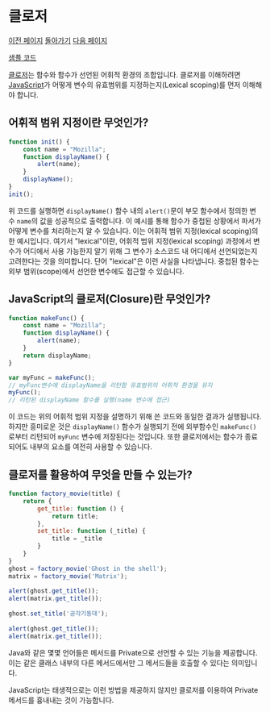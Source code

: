 # 클로저

[이전 페이지](/../javascript/docs/0726.html) [돌아가기](/../javascript/) [다음 페이지](/../javascript/docs/0728.html)

[샘플 코드](/../javascript/0727/)

[클로저](/javascript/docs/glossary.html#클로저)는 함수와 함수가 선언된 어휘적 환경의 조합입니다. 클로저를 이해하려면 [JavaScript](/javascript/docs/glossary.html#javascript)가 어떻게 변수의 유효범위를 지정하는지(Lexical scoping)를 먼저 이해해야 합니다.

## 어휘적 범위 지정이란 무엇인가?

```javascript
function init() {
    const name = "Mozilla";
    function displayName() {
        alert(name);
    }
    displayName();
}
init();
```
위 코드를 실행하면 `displayName()` 함수 내의 `alert()`문이 부모 함수에서 정의한 변수 `name`의 값을 성공적으로 출력합니다. 이 예시를 통해 함수가 중첩된 상황에서 파서가 어떻게 변수를 처리하는지 알 수 있습니다. 이는 어휘적 범위 지정(lexical scoping)의 한 예시입니다. 여기서 "lexical"이란, 어휘적 범위 지정(lexical scoping) 과정에서 변수가 어디에서 사용 가능한지 알기 위해 그 변수가 소스코드 내 어디에서 선언되었는지 고려한다는 것을 의미합니다. 단어 "lexical"은 이런 사실을 나타냅니다. 중첩된 함수는 외부 범위(scope)에서 선언한 변수에도 접근할 수 있습니다.


##  JavaScript의 클로저(Closure)란 무엇인가?

```javascript
function makeFunc() {
    const name = "Mozilla";
    function displayName() {
        alert(name);
    }
    return displayName;
}

var myFunc = makeFunc();
// myFunc변수에 displayName을 리턴함 유효범위의 어휘적 환경을 유지
myFunc();
// 리턴된 displayName 함수를 실행(name 변수에 접근)
```
이 코드는 위의 어휘적 범위 지정을 설명하기 위해 쓴 코드와 동일한 결과가 실행됩니다. 하지만 흥미로운 것은 `displayName()` 함수가 실행되기 전에 외부함수인 `makeFunc()`로부터 리턴되어 `myFunc` 변수에 저장된다는 것입니다. 또한 클로저에서는 함수가 종료되어도 내부의 요소를 여전히 사용할 수 있습니다.

## 클로저를 활용하여 무엇을 만들 수 있는가?

```javascript
function factory_movie(title) {
    return {
        get_title: function () {
            return title;
        },
        set_title: function (_title) {
            title = _title
        }
    }
}
ghost = factory_movie('Ghost in the shell');
matrix = factory_movie('Matrix');
 
alert(ghost.get_title());
alert(matrix.get_title());
 
ghost.set_title('공각기동대');
 
alert(ghost.get_title());
alert(matrix.get_title());
```

Java와 같은 몇몇 언어들은 메서드를 Private으로 선언할 수 있는 기능을 제공합니다. 이는 같은 클래스 내부의 다른 메서드에서만 그 메서드들을 호출할 수 있다는 의미입니다.

JavaScript는 태생적으로는 이런 방법을 제공하지 않지만 클로저를 이용하여 Private 메서드를 흉내내는 것이 가능합니다.
